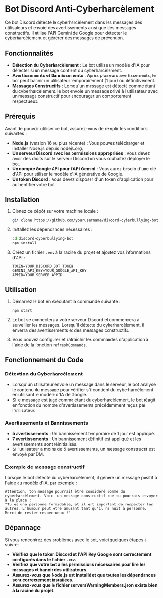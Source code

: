 # Bot Discord Anti-Cyberharcèlement

Ce bot Discord détecte le cyberharcèlement dans les messages des utilisateurs et envoie des avertissements ainsi que des messages constructifs. Il utilise l'API Gemini de Google pour détecter le cyberharcèlement et générer des messages de prévention.

## Fonctionnalités

- **Détection du Cyberharcèlement** : Le bot utilise un modèle d'IA pour détecter si un message contient du cyberharcèlement.
- **Avertissements et Bannissements** : Après plusieurs avertissements, le bot peut bannir un utilisateur temporairement (1 jour) ou définitivement.
- **Messages Constructifs** : Lorsqu'un message est détecté comme étant du cyberharcèlement, le bot envoie un message privé à l'utilisateur avec un message constructif pour encourager un comportement respectueux.

## Prérequis

Avant de pouvoir utiliser ce bot, assurez-vous de remplir les conditions suivantes :

- **Node.js** (version 16 ou plus récente) : Vous pouvez télécharger et installer Node.js depuis [nodejs.org](https://nodejs.org/).
- **Un serveur Discord avec les permissions appropriées** : Vous devez avoir des droits sur le serveur Discord où vous souhaitez déployer le bot.
- **Un compte Google API pour l'API Gemini** : Vous aurez besoin d'une clé d'API pour utiliser le modèle d'IA générative de Google.
- **Un token Discord** : Vous devez disposer d'un token d'application pour authentifier votre bot.

## Installation

1. Clonez ce dépôt sur votre machine locale :

   ```bash
   git clone https://github.com/yourusername/discord-cyberbullying-bot.git
   ```

2. Installez les dépendances nécessaires :

   ```bash
   cd discord-cyberbullying-bot
   npm install
   ```

3. Créez un fichier `.env` à la racine du projet et ajoutez vos informations d'API :

   ```
   TOKEN=YOUR_DISCORD_BOT_TOKEN
   GEMINI_API_KEY=YOUR_GOOGLE_API_KEY
   APPID=YOUR_SERVER_APPID
   ```

## Utilisation

1. Démarrez le bot en exécutant la commande suivante :

   ```bash
   npm start
   ```

2. Le bot se connectera à votre serveur Discord et commencera à surveiller les messages. Lorsqu'il détecte du cyberharcèlement, il enverra des avertissements et des messages constructifs.
3. Vous pouvez configurer et rafraîchir les commandes d'application à l'aide de la fonction `refreshCommands`.

## Fonctionnement du Code

### Détection du Cyberharcèlement

- Lorsqu'un utilisateur envoie un message dans le serveur, le bot analyse le contenu du message pour vérifier s'il contient du cyberharcèlement en utilisant le modèle d'IA de Google.
- Si le message est jugé comme étant du cyberharcèlement, le bot réagit en fonction du nombre d'avertissements précédemment reçus par l'utilisateur.

### Avertissements et Bannissements

- **5 avertissements** : Un bannissement temporaire de 1 jour est appliqué.
- **7 avertissements** : Un bannissement définitif est appliqué et les avertissements sont réinitialisés.
- Si l'utilisateur a moins de 5 avertissements, un message constructif est envoyé par DM.

### Exemple de message constructif

Lorsque le bot détecte du cyberharcèlement, il génère un message positif à l'aide du modèle d'IA, par exemple :

```
Attention, ton message pourrait être considéré comme du cyberharcèlement. Voici un message constructif que tu pourrais envoyer à la place :
"Tu es une personne formidable, et il est important de respecter les autres. L'humour peut être amusant tant qu'il ne nuit à personne. Merci de rester respectueux !"
```

## Dépannage

Si vous rencontrez des problèmes avec le bot, voici quelques étapes à suivre :

- **Vérifiez que le token Discord et l'API Key Google sont correctement configurés dans le fichier `.env`.**
- **Vérifiez que votre bot a les permissions nécessaires pour lire les messages et bannir des utilisateurs.**
- **Assurez-vous que Node.js est installé et que toutes les dépendances sont correctement installées.**
- **Assurez-vous que le fichier serversWarningMembers.json existe bien à la racine du projet.**
